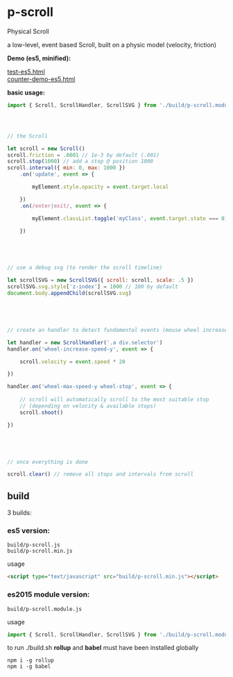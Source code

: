 # p-scroll

Physical Scroll

a low-level, event based Scroll, built on a physic model (velocity, friction)

**Demo (es5, minified):**

[test-es5.html](http://htmlpreview.github.io/?https://github.com/jniac/p-scroll/blob/master/test/test-es5.html)   
[counter-demo-es5.html](http://htmlpreview.github.io/?https://github.com/jniac/p-scroll/blob/master/test/demo-counter-es5.html)

**basic usage:**

```javascript
import { Scroll, ScrollHandler, ScrollSVG } from './build/p-scroll.module.js'




// the Scroll

let scroll = new Scroll()
scroll.friction = .0001 // 1e-3 by default (.001)
scroll.stop(1000) // add a stop @ position 1000
scroll.interval({ min: 0, max: 1000 })
	.on('update', event => {

		myElement.style.opacity = event.target.local

	})
	.on(/enter|exit/, event => {

		myElement.classList.toggle('myClass', event.target.state === 0)

	})





// use a debug svg (to render the scroll timeline)

let scrollSVG = new ScrollSVG({ scroll: scroll, scale: .5 })
scrollSVG.svg.style['z-index'] = 1000 // 100 by default
document.body.appendChild(scrollSVG.svg)





// create an handler to detect fundamental events (mouse wheel increase phase, break)

let handler = new ScrollHandler('.a div.selector')
handler.on('wheel-increase-speed-y', event => {

	scroll.velocity = event.speed * 20

})

handler.on('wheel-max-speed-y wheel-stop', event => {
	
	// scroll will automatically scroll to the most suitable stop 
	// (depending on velocity & available stops)
	scroll.shoot()

})





// once everything is done

scroll.clear() // remove all stops and intervals from scroll


```

## build

3 builds:    
### es5 version:
```
build/p-scroll.js
build/p-scroll.min.js
```
usage
```html
<script type="text/javascript" src="build/p-scroll.min.js"></script>
```
### es2015 module version:
```
build/p-scroll.module.js
```
usage
```javascript
import { Scroll, ScrollHandler, ScrollSVG } from './build/p-scroll.module.js'
```

to run ./build.sh **rollup** and **babel** must have been installed globally
```
npm i -g rollup
npm i -g babel
```
